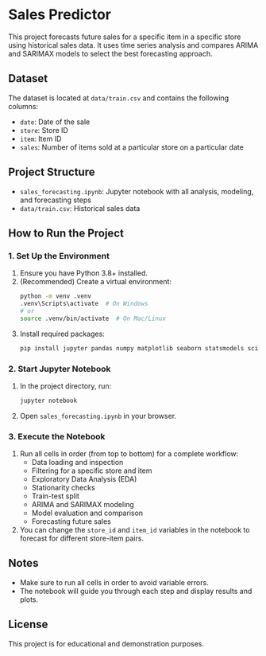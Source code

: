 # Sales Predictor

This project forecasts future sales for a specific item in a specific store using historical sales data. It uses time series analysis and compares ARIMA and SARIMAX models to select the best forecasting approach.

## Dataset
The dataset is located at `data/train.csv` and contains the following columns:
- `date`: Date of the sale
- `store`: Store ID
- `item`: Item ID
- `sales`: Number of items sold at a particular store on a particular date

## Project Structure
- `sales_forecasting.ipynb`: Jupyter notebook with all analysis, modeling, and forecasting steps
- `data/train.csv`: Historical sales data

## How to Run the Project

### 1. Set Up the Environment
1. Ensure you have Python 3.8+ installed.
2. (Recommended) Create a virtual environment:
   ```sh
   python -m venv .venv
   .venv\Scripts\activate  # On Windows
   # or
   source .venv/bin/activate  # On Mac/Linux
   ```
3. Install required packages:
   ```sh
   pip install jupyter pandas numpy matplotlib seaborn statsmodels scikit-learn
   ```

### 2. Start Jupyter Notebook
1. In the project directory, run:
   ```sh
   jupyter notebook
   ```
2. Open `sales_forecasting.ipynb` in your browser.

### 3. Execute the Notebook
1. Run all cells in order (from top to bottom) for a complete workflow:
   - Data loading and inspection
   - Filtering for a specific store and item
   - Exploratory Data Analysis (EDA)
   - Stationarity checks
   - Train-test split
   - ARIMA and SARIMAX modeling
   - Model evaluation and comparison
   - Forecasting future sales
2. You can change the `store_id` and `item_id` variables in the notebook to forecast for different store-item pairs.

## Notes
- Make sure to run all cells in order to avoid variable errors.
- The notebook will guide you through each step and display results and plots.

## License
This project is for educational and demonstration purposes.
